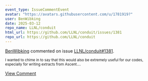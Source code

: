```yaml
---
event_type: IssueCommentEvent
avatar: "https://avatars.githubusercontent.com/u/1781919?"
user: BenWibking
date: 2025-03-12
repo_name: LLNL/conduit
html_url: https://github.com/LLNL/conduit/issues/1381
repo_url: https://github.com/LLNL/conduit
---
```


<a href='https://github.com/BenWibking' target='_blank'>BenWibking</a> commented on issue <a href='https://github.com/LLNL/conduit/issues/1381' target='_blank'>LLNL/conduit#1381</a>.

<small>I wanted to chime in to say that this would also be extremely useful for our codes, especially for writing extracts from Ascent....</small>

<a href='https://github.com/LLNL/conduit/issues/1381' target='_blank'>View Comment</a>